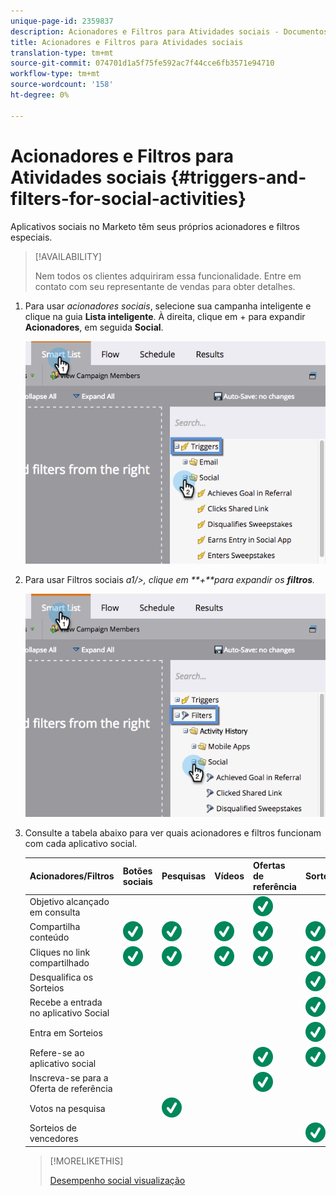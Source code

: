```yaml
---
unique-page-id: 2359837
description: Acionadores e Filtros para Atividades sociais - Documentos do Marketing - Documentação do produto
title: Acionadores e Filtros para Atividades sociais
translation-type: tm+mt
source-git-commit: 074701d1a5f75fe592ac7f44cce6fb3571e94710
workflow-type: tm+mt
source-wordcount: '158'
ht-degree: 0%

---
```



# Acionadores e Filtros para Atividades sociais {#triggers-and-filters-for-social-activities}

Aplicativos sociais no Marketo têm seus próprios acionadores e filtros especiais.

>[!AVAILABILITY]
>
>Nem todos os clientes adquiriram essa funcionalidade. Entre em contato com seu representante de vendas para obter detalhes.

1. Para usar _acionadores sociais_, selecione sua campanha inteligente e clique na guia **Lista inteligente**. À direita, clique em + para expandir **Acionadores**, em seguida **Social**.

   ![](assets/image2015-4-23-11-22-39.png)

1. Para usar Filtros sociais _a1/>, clique em **+**para expandir os **filtros**._

   ![](assets/two-282-29.png)

1. Consulte a tabela abaixo para ver quais acionadores e filtros funcionam com cada aplicativo social.

   | Acionadores/Filtros | Botões sociais | Pesquisas | Vídeos | Ofertas de referência | Sorteio |
   |---|---|---|---|---|---|
   | Objetivo alcançado em consulta |  |  |  | ![(assinalar)](assets/check.svg) |  |
   | Compartilha conteúdo | ![(assinalar)](assets/check.svg) | ![(assinalar)](assets/check.svg) | ![(assinalar)](assets/check.svg) | ![(assinalar)](assets/check.svg) | ![(assinalar)](assets/check.svg) |
   | Cliques no link compartilhado | ![(assinalar)](assets/check.svg) | ![(assinalar)](assets/check.svg) | ![(assinalar)](assets/check.svg) | ![(assinalar)](assets/check.svg) | ![(assinalar)](assets/check.svg) |
   | Desqualifica os Sorteios |  |  |  |  | ![(assinalar)](assets/check.svg) |
   | Recebe a entrada no aplicativo Social |  |  |  |  | ![(assinalar)](assets/check.svg) |
   | Entra em Sorteios |  |  |  |  | ![(assinalar)](assets/check.svg) |
   | Refere-se ao aplicativo social |  |  |  | ![(assinalar)](assets/check.svg) | ![(assinalar)](assets/check.svg) |
   | Inscreva-se para a Oferta de referência |  |  |  | ![(assinalar)](assets/check.svg) |  |
   | Votos na pesquisa |  | ![(assinalar)](assets/check.svg) |  |  |  |
   | Sorteios de vencedores |  |  |  |  | ![(assinalar)](assets/check.svg) |

   >[!MORELIKETHIS]
   >
   >[Desempenho social visualização](/help/marketo/product-docs/demand-generation/social/social-functions/view-social-performance.md)
